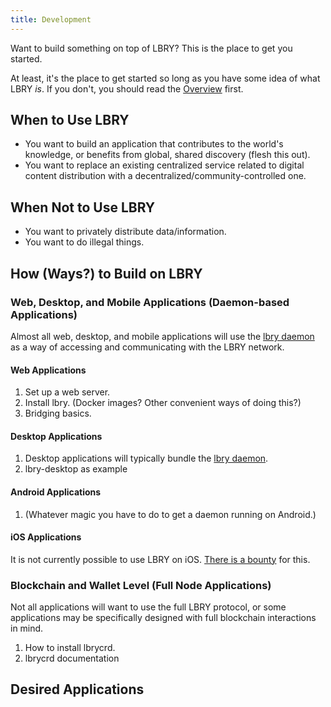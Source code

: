 ```yaml
---
title: Development
---
```


Want to build something on top of LBRY? This is the place to get you started.

At least, it's the place to get started so long as you have some idea of what LBRY _is_. If you don't, you should read the
[Overview](/overview) first.

## When to Use LBRY

- You want to build an application that contributes to the world's knowledge, or benefits from global, shared discovery (flesh this out).
- You want to replace an existing centralized service related to digital content distribution with a decentralized/community-controlled one.

## When Not to Use LBRY

- You want to privately distribute data/information.
- You want to do illegal things.

## How (Ways?) to Build on LBRY

### Web, Desktop, and Mobile Applications (Daemon-based Applications)

Almost all web, desktop, and mobile applications will use the [lbry daemon](https://github.com/lbryio/lbry) as a way of accessing and communicating with the LBRY network.

#### Web Applications 

1. Set up a web server.
1. Install lbry. (Docker images? Other convenient ways of doing this?)
1. Bridging basics.

#### Desktop Applications

1. Desktop applications will typically bundle the [lbry daemon](https://github.com/lbryio/lbry).
1. lbry-desktop as example

#### Android Applications

1. (Whatever magic you have to do to get a daemon running on Android.)

#### iOS Applications

It is not currently possible to use LBRY on iOS. [There is a bounty](lbry.io/bounty/ios-daemon) for this.

### Blockchain and Wallet Level (Full Node Applications)

Not all applications will want to use the full LBRY protocol, or some applications may be specifically designed with full blockchain interactions in mind.

1. How to install lbrycrd.
1. lbrycrd documentation

## Desired Applications
